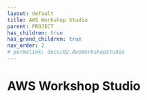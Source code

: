 ```yaml
---
layout: default
title: AWS Workshop Studio
parent: PROJECT
has_children: true
has_grand_children: true
nav_order: 2
# permalink: docs/02.AwsWorkshopStudio
---
```

# AWS Workshop Studio  
